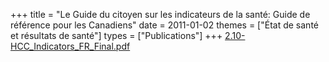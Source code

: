 +++
title = "Le Guide du citoyen sur les indicateurs de la santé: Guide de référence pour les Canadiens"
date = 2011-01-02
themes = ["État de santé et résultats de santé"]
types = ["Publications"]
+++
[2.10-HCC_Indicators_FR_Final.pdf](/files/2.10-HCC_Indicators_FR_Final.pdf)
